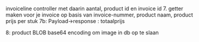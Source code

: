 invoiceline controller met daarin aantal, product id en invoice id
7. getter maken voor je invoice op basis van invoice-nummer, product naam, product prijs per stuk
7b: Payload->response : totaalprijs 
   
8: product BLOB base64 encoding om image in db op te slaan
